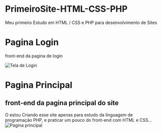 # PrimeiroSite-HTML-CSS-PHP
Meu primeiro Estudo em HTML / CSS e PHP para desenvolvimento de Sites

# Pagina Login
front-end da pagina de login

![Tela de Login](https://user-images.githubusercontent.com/63554484/90084544-f4296400-dceb-11ea-94be-e2c7112d398b.png)

# Pagina Principal
## front-end da pagina principal do site
 O estou Criando esse site apenas para estudo da linguagem de programação PHP, e praticar um pouco do front-end 
 com HTML e CSS...
![Pagina principal](https://user-images.githubusercontent.com/63554484/90084668-5da97280-dcec-11ea-9671-8acf7f99f095.png)
